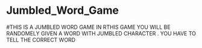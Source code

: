 # Jumbled_Word_Game

#THIS IS A JUMBLED WORD GAME 
IN RTHIS GAME YOU WILL BE RANDOMELY GIVEN A WORD WITH JUMBLED CHARACTER . YOU HAVE TO TELL THE CORRECT WORD

